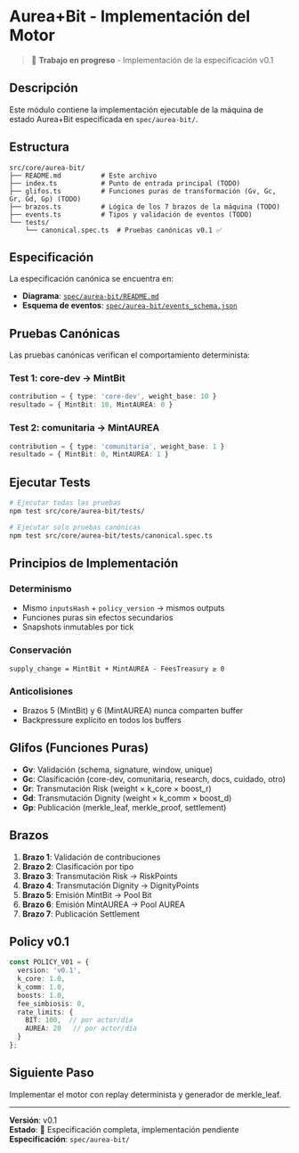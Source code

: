 # Aurea+Bit - Implementación del Motor

> 🚧 **Trabajo en progreso** - Implementación de la especificación v0.1

## Descripción

Este módulo contiene la implementación ejecutable de la máquina de estado Aurea+Bit especificada en `spec/aurea-bit/`.

## Estructura

```
src/core/aurea-bit/
├── README.md          # Este archivo
├── index.ts           # Punto de entrada principal (TODO)
├── glifos.ts          # Funciones puras de transformación (Gv, Gc, Gr, Gd, Gp) (TODO)
├── brazos.ts          # Lógica de los 7 brazos de la máquina (TODO)
├── events.ts          # Tipos y validación de eventos (TODO)
└── tests/
    └── canonical.spec.ts  # Pruebas canónicas v0.1 ✅
```

## Especificación

La especificación canónica se encuentra en:
- **Diagrama**: [`spec/aurea-bit/README.md`](../../../spec/aurea-bit/README.md)
- **Esquema de eventos**: [`spec/aurea-bit/events_schema.json`](../../../spec/aurea-bit/events_schema.json)

## Pruebas Canónicas

Las pruebas canónicas verifican el comportamiento determinista:

### Test 1: core-dev → MintBit
```typescript
contribution = { type: 'core-dev', weight_base: 10 }
resultado = { MintBit: 10, MintAUREA: 0 }
```

### Test 2: comunitaria → MintAUREA
```typescript
contribution = { type: 'comunitaria', weight_base: 1 }
resultado = { MintBit: 0, MintAUREA: 1 }
```

## Ejecutar Tests

```bash
# Ejecutar todas las pruebas
npm test src/core/aurea-bit/tests/

# Ejecutar solo pruebas canónicas
npm test src/core/aurea-bit/tests/canonical.spec.ts
```

## Principios de Implementación
### Determinismo
- Mismo `inputsHash` + `policy_version` → mismos outputs
- Funciones puras sin efectos secundarios
- Snapshots inmutables por tick

### Conservación
```
supply_change = MintBit + MintAUREA - FeesTreasury ≥ 0
```

### Anticolisiones
- Brazos 5 (MintBit) y 6 (MintAUREA) nunca comparten buffer
- Backpressure explícito en todos los buffers

## Glifos (Funciones Puras)

- **Gv**: Validación (schema, signature, window, unique)
- **Gc**: Clasificación (core-dev, comunitaria, research, docs, cuidado, otro)
- **Gr**: Transmutación Risk (weight × k_core × boost_r)
- **Gd**: Transmutación Dignity (weight × k_comm × boost_d)
- **Gp**: Publicación (merkle_leaf, merkle_proof, settlement)

## Brazos

1. **Brazo 1**: Validación de contribuciones
2. **Brazo 2**: Clasificación por tipo
3. **Brazo 3**: Transmutación Risk → RiskPoints
4. **Brazo 4**: Transmutación Dignity → DignityPoints
5. **Brazo 5**: Emisión MintBit → Pool Bit
6. **Brazo 6**: Emisión MintAUREA → Pool AUREA
7. **Brazo 7**: Publicación Settlement

## Policy v0.1

```typescript
const POLICY_V01 = {
  version: 'v0.1',
  k_core: 1.0,
  k_comm: 1.0,
  boosts: 1.0,
  fee_simbiosis: 0,
  rate_limits: {
    BIT: 100,  // por actor/día
    AUREA: 20   // por actor/día
  }
};
```

## Siguiente Paso

Implementar el motor con replay determinista y generador de merkle_leaf.

---

**Versión**: v0.1  
**Estado**: 🚧 Especificación completa, implementación pendiente  
**Especificación**: `spec/aurea-bit/`
